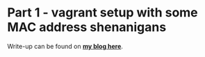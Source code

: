 # Part 1 - vagrant setup with some MAC address shenanigans

Write-up can be found on **[my blog here](https://www.trueneutral.eu/2017/nxosv-1.html)**.
